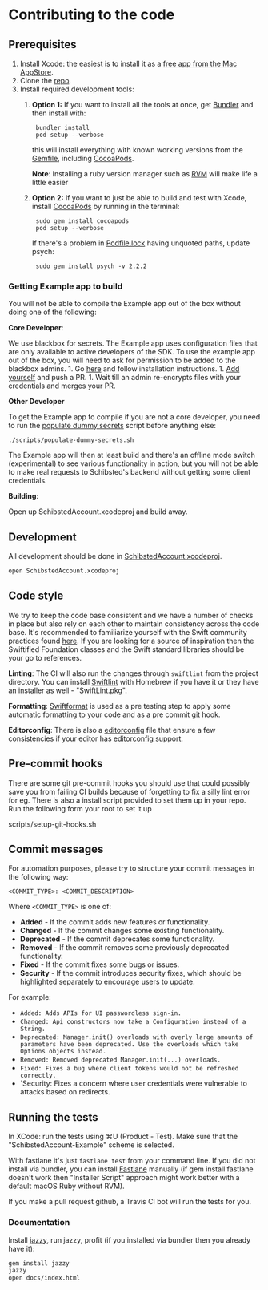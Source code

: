 # Contributing to the code

## Prerequisites

1. Install Xcode: the easiest is to install it as a [free app from the Mac AppStore](https://itunes.apple.com/us/app/xcode/id497799835?mt=12).
1. Clone the [repo](github.com/schibsted/account-sdk-ios).
1. Install required development tools:
    1. **Option 1:** If you want to install all the tools at once, get [Bundler](https://bundler.io/) and then install with:

            bundler install
            pod setup --verbose

        this will install everything with known working versions from the [Gemfile](Gemfile), including [CocoaPods](https://cocoapods.org/).

        **Note**: Installing a ruby version manager such as [RVM](https://rvm.io) will make life a little easier

    1. **Option 2:** If you want to just be able to build and test with Xcode, install [CocoaPods](https://cocoapods.org/) by running in the terminal:

            sudo gem install cocoapods
            pod setup --verbose

        If there's a problem in [Podfile.lock](Example/Podfile.lock) having unquoted paths, update psych:

            sudo gem install psych -v 2.2.2

### Getting Example app to build

You will not be able to compile the Example app out of the box without doing one of the following:

**Core Developer**:

We use blackbox for secrets. The Example app uses configuration files that are only available to active developers of the SDK. To use the example app out of the box, you will need to ask for permission to be added to the blackbox admins.
    1. Go [here](https://github.com/StackExchange/blackbox) and follow installation instructions.
    1. [Add yourself](https://github.com/StackExchange/blackbox#how-to-indoctrinate-a-new-user-into-the-system) and push a PR.
    1. Wait till an admin re-encrypts files with your credentials and merges your PR.

**Other Developer**

To get the Example app to compile if you are not a core developer, you need to run the [populate dummy secrets](https://github.com/schibsted/account-sdk-ios/blob/master/scripts/populate-dummy-secrets.sh) script before anything else:

    ./scripts/populate-dummy-secrets.sh

The Example app will then at least build and there's an offline mode switch (experimental) to see various functionality in action, but you will not be able to make real requests to Schibsted's backend without getting some client credentials.

**Building**:

Open up SchibstedAccount.xcodeproj and build away.

## Development

All development should be done in [SchibstedAccount.xcodeproj](SchibstedAccount.xcodeproj).

```bash
open SchibstedAccount.xcodeproj
```

## Code style

We try to keep the code base consistent and we have a number of checks in place but also rely on each other to maintain consistency across the code base. It's recommended to familiarize yourself with the Swift community practices found [here](https://swift.org/documentation/api-design-guidelines/). If you are looking for a source of inspiration then the Swiftified Foundation classes and the Swift standard libraries should be your go to references.

**Linting**: The CI will also run the changes through `swiftlint` from the project directory.
You can install [Swiftlint](https://github.com/realm/SwiftLint) with Homebrew if you have it or they have an installer as well - "SwiftLint.pkg".

**Formatting**: [Swiftformat](https://github.com/nicklockwood/SwiftFormat) is used as a pre testing step to apply some automatic formatting to your code and as a pre commit git hook.

**Editorconfig**: There is also a [editorconfig](.editorconfig) file that ensure a few consistencies if your editor has [editorconfig support](http://editorconfig.org/#download).

## Pre-commit hooks

There are some git pre-commit hooks you should use that could possibly save you from failing CI builds because of forgetting to fix a silly lint error for eg. There is also a install script provided to set them up in your repo. Run the following form your root to set it up

  scripts/setup-git-hooks.sh

## Commit messages

For automation purposes, please try to structure your commit messages in the following way:
```
<COMMIT_TYPE>: <COMMIT_DESCRIPTION>
```
Where `<COMMIT_TYPE>` is one of:
* **Added** - If the commit adds new features or functionality.
* **Changed** - If the commit changes some existing functionality.
* **Deprecated** - If the commit deprecates some functionality.
* **Removed** - If the commit removes some previously deprecated functionality.
* **Fixed** - If the commit fixes some bugs or issues.
* **Security** - If the commit introduces security fixes, which should be highlighted separately to
encourage users to update.

For example:
* `Added: Adds APIs for UI passwordless sign-in.`
* `Changed: Api constructors now take a Configuration instead of a String.`
* `Deprecated: Manager.init() overloads with overly large amounts of parameters have been
deprecated. Use the overloads which take Options objects instead.`
* `Removed: Removed deprecated Manager.init(...) overloads.`
* `Fixed: Fixes a bug where client tokens would not be refreshed correctly.`
* `Security: Fixes a concern where user credentials were vulnerable to attacks based on redirects.

## **Running the tests**

In XCode: run the tests using &#8984;U (Product - Test).
Make sure that the "SchibstedAccount-Example" scheme is selected.

With fastlane it's just `fastlane test` from your command line.
If you did not install via bundler, you can install [Fastlane](https://github.com/fastlane/fastlane) manually (if gem install fastlane doesn't work then "Installer Script" approach might work better with a default macOS Ruby without RVM).

If you make a pull request github, a Travis CI bot will run the tests for you.

### **Documentation**

Install [jazzy](https://github.com/realm/jazzy), run jazzy, profit (if you installed via bundler then you already have it):

```bash
gem install jazzy
jazzy
open docs/index.html
```
